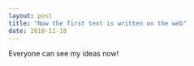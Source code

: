 ```yaml
---
layout: post
title: "Now the first text is written on the web"
date: 2018-11-18
---
```


Everyone can see my ideas now!
